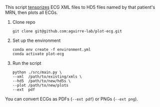 This script [tensorizes](https://github.com/aguirre-lab/ml4c3/wiki/Tensorization) ECG XML files to HD5 files named by that patient's MRN, then plots all ECGs.

1. Clone repo
    ```
    git clone git@github.com:aguirre-lab/plot-ecg.git
    ```

1. Set up the environment
    ```
    conda env create -f environment.yml
    conda activate plot-ecg
    ```

1. Run the script
    ```
    python ./src/main.py \
    --xml  /path/to/existing/xmls \
    --hd5  /path/to/new/hd5s \
    --plot /path/to/new/plots
    --ext  pdf
    ```

You can convert ECGs as PDFs (`--ext pdf`) or PNGs (`--ext png`).
